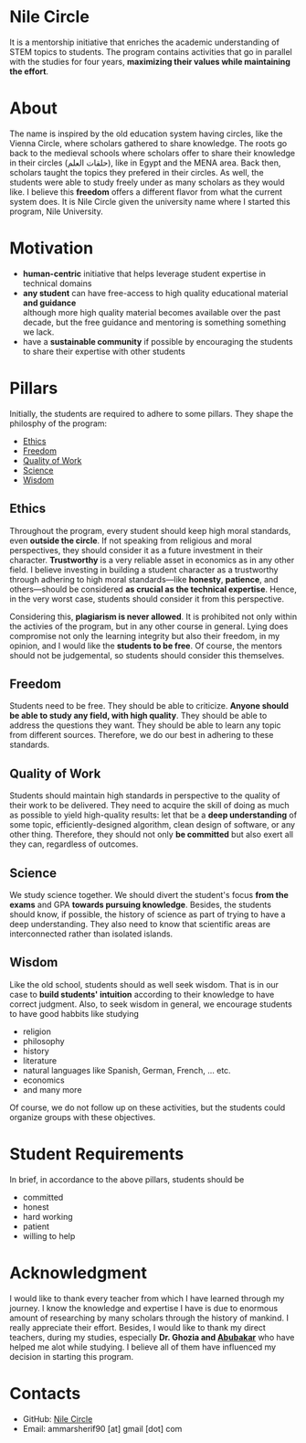 # Nile Circle

It is a mentorship initiative that enriches the academic understanding of STEM topics to students. The program contains activities that go in parallel with the studies for four years, **maximizing their values while maintaining the effort**.

# About

The name is inspired by the old education system having circles, like the Vienna Circle, where scholars gathered to share knowledge. The roots go back to the medieval schools where scholars offer to share their knowledge in their circles (حلقات العلم), like in Egypt and the MENA area. Back then, scholars taught the topics they prefered in their circles. As well, the students were able to study freely under as many scholars as they would like. I believe this **freedom** offers a different flavor from what the current system does. It is Nile Circle given the university name where I started this program, Nile University.

# Motivation

- **human-centric** initiative that helps leverage student expertise in technical domains
- **any student** can have free-access to high quality educational material **and guidance**<br>although more high quality material becomes available over the past decade, but the free guidance and mentoring is something something we lack.
- have a **sustainable community** if possible by encouraging the students to share their expertise with other students
 

# Pillars

Initially, the students are required to adhere to some pillars. They shape the philosphy of the program:
- [Ethics](#Ethics)
- [Freedom](#Freedom)
- [Quality of Work](#Quality-of-Work)
- [Science](#Science)
- [Wisdom](#Wisdom)
 
## Ethics
Throughout the program, every student should keep high moral standards, even **outside the circle**. If not speaking from religious and moral perspectives, they should consider it as a future investment in their character. **Trustworthy** is a very reliable asset in economics as in any other field. I believe investing in building a student character as a trustworthy through adhering to high moral standards—like **honesty**, **patience**, and others—should be considered **as crucial as the technical expertise**. Hence, in the very worst case, students should consider it from this perspective.

Considering this, **plagiarism is never allowed**. It is prohibited not only within the activies of the program, but in any other course in general. Lying does compromise not only the learning integrity but also their freedom, in my opinion, and I would like the **students to be free**. Of course, the mentors should not be judgemental, so students should consider this themselves.

## Freedom

Students need to be free. They should be able to criticize. **Anyone should be able to study any field, with high quality**. They should be able to address the questions they want. They should be able to learn any topic from different sources. Therefore, we do our best in adhering to these standards.

## Quality of Work

Students should maintain high standards in perspective to the quality of their work to be delivered. They need to acquire the skill of doing as much as possible to yield high-quality results: let that be a **deep understanding** of some topic, efficiently-designed algorithm, clean design of software, or any other thing. Therefore, they should not only **be committed** but also exert all they can, regardless of outcomes. 

## Science

We study science together. We should divert the student's focus **from the exams** and GPA **towards pursuing knowledge**. Besides, the students should know, if possible, the history of science as part of trying to have a deep understanding. They also need to know that scientific areas are interconnected rather than isolated islands.

## Wisdom

Like the old school, students should as well seek wisdom. That is in our case to **build students' intuition** according to their knowledge to have correct judgment. Also, to seek wisdom in general, we encourage students to have good habbits like studying
- religion 
- philosophy 
- history
- literature
- natural languages like Spanish, German, French, ... etc.
- economics
- and many more

Of course, we do not follow up on these activities, but the students could organize groups with these objectives.

# Student Requirements
In brief, in accordance to the above pillars, students should be
- committed
- honest
- hard working
- patient
- willing to help

# Acknowledgment

I would like to thank every teacher from which I have learned through my journey. I know the knowledge and expertise I have is due to enormous amount of researching by many scholars through the history of mankind. I really appreciate their effort. Besides, I would like to thank my direct teachers, during my studies, especially **Dr. Ghozia and [Abubakar](https://abidlabs.github.io/)** who have helped me alot while studying. I believe all of them have influenced my decision in starting this program. 

# Contacts
- GitHub: [Nile Circle](https://github.com/ammarSherif/nile-circle)
- Email: ammarsherif90 [at] gmail [dot] com